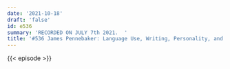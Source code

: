 ```yaml
---
date: '2021-10-18'
draft: 'false'
id: e536
summary: 'RECORDED ON JULY 7th 2021.  '
title: '#536 James Pennebaker: Language Use, Writing, Personality, and Stories'
---
```

{{< episode >}}
